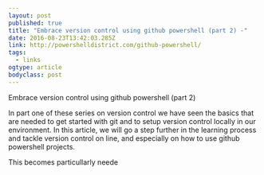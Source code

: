 ```yaml
---
layout: post 
published: true 
title: "Embrace version control using github powershell (part 2) -" 
date: 2016-08-23T13:42:03.285Z 
link: http://powershelldistrict.com/github-powershell/ 
tags:
  - links
ogtype: article 
bodyclass: post 
---
```


> 
Embrace version control using github powershell (part 2)
	


In part one of these series on version control we have seen the basics that are needed to get started with git and to setup version control locally in our environment. In this article, we will go a step further in the learning process and tackle version control on line, and especially on how to use github powershell projects.

This becomes particullarly neede